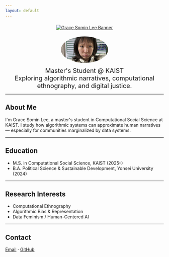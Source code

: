 ```yaml
---
layout: default
---
```


<!-- Custom Clickable Banner (Centered) -->
<div style="text-align: center; margin-top: 20px;">
  <a href="https://gracesominl.github.io">
    <img src="https://capsule-render.vercel.app/api?type=blur&color=timeGradient&height=180&section=header&text=Grace%20Somin%20Lee&fontSize=40" alt="Grace Somin Lee Banner" style="max-width: 100%;"/>
  </a>
</div>

<!-- Profile Image -->
<div style="text-align: center; margin-top: 20px;">
  <img src="/assets/face1.jpg" alt="Grace Somin Lee" style="border-radius: 50%; width: 150px;" />
</div>

<!-- Intro Text -->
<div style="text-align: center; font-size: 20px; margin-top: 10px;">
  Master's Student @ KAIST <br />
  Exploring algorithmic narratives, computational ethnography, and digital justice.
</div>

---

## About Me

I'm Grace Somin Lee, a master's student in Computational Social Science at KAIST. I study how algorithmic systems can approximate human narratives — especially for communities marginalized by data systems.

---

## Education
- M.S. in Computational Social Science, KAIST (2025–)  
- B.A. Political Science & Sustainable Development, Yonsei University (2024)

---

## Research Interests
- Computational Ethnography  
- Algorithmic Bias & Representation  
- Data Feminism / Human-Centered AI

---

## Contact
[Email](mailto:you@example.com) · [GitHub](https://github.com/gracesominl)
